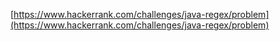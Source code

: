 [https://www.hackerrank.com/challenges/java-regex/problem](https://www.hackerrank.com/challenges/java-regex/problem)